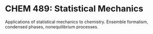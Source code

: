 # CHEM 489: Statistical Mechanics

Applications of statistical mechanics to chemistry. Ensemble formalism, condensed phases, nonequilibrium processes.
